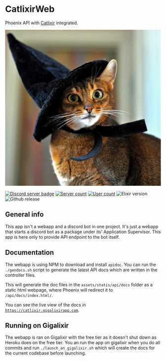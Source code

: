 # CatlixirWeb
Phoenix API with [Catlixir](https://github.com/zastrixarundell/Catlixir) integrated.

![Catlixir image](https://raw.githubusercontent.com/zastrixarundell/Catlixir/master/assets/catlixir.png "Catlixir")

[![Discord server badge](https://img.shields.io/discord/602112468961067011)](https://discord.gg/MdASH22) [![Server count](https://img.shields.io/endpoint?url=https%3A%2F%2Fcatlixir.gigalixirapp.com%2Fapi%2Fshield%2Fservers)](https://discordapp.com/api/oauth2/authorize?client_id=641309305227837440&permissions=0&scope=bot) [![User count](https://img.shields.io/endpoint?url=https%3A%2F%2Fcatlixir.gigalixirapp.com%2Fapi%2Fshield%2Fusers)](](https://discordapp.com/api/oauth2/authorize?client_id=641309305227837440&permissions=0&scope=bot)) ![Elixir version](https://img.shields.io/endpoint?url=https%3A%2F%2Fcatlixir.gigalixirapp.com%2Fapi%2Fshield%2Felixir) ![Github release](https://img.shields.io/github/v/release/zastrixarundell/catlixir)

## General info
This app isn't a webapp and a discord bot in one project. It's just a webapp that starts a discord bot as a package under its' Application Supervisor. This app is here only to provide API endpoint to the bot itself.

## Documentation
The webapp is using NPM to download and install `apidoc`. You can run the `./gendocs.sh` script to generate the latest API docs which are written in the controller files.

This will generate the doc files in the `assets/statis/api/docs` folder as a static html webpage, where Phoenix will redirect it to `/api/docs/index.html/`.

You can see the live view of the docs in [`https://catlixir.gigalixirapp.com`](https://catlixir.gigalixirapp.com).

## Running on Gigalixir
The webapp is ran on Gigalixir with the free tier as it doesn't shut down as Heroku does on the free tier. You an run the app on gigalixir when you do all commits and run `./launch_on_gigalixir.sh` which will create the docs for the current codebase before launching.
